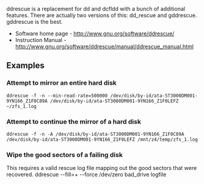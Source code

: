 ddrescue is a replacement for dd and dcfldd with a bunch of additional features.  There are actually two versions of this: dd_rescue and gddrescue.  gddrescue is the best.

- Software home page - http://www.gnu.org/software/ddrescue/
- Instruction Manual - http://www.gnu.org/software/ddrescue/manual/ddrescue_manual.html

## Examples

### Attempt to mirror an entire hard disk
    ddrescue -f -n --min-read-rate=500000 /dev/disk/by-id/ata-ST3000DM001-9YN166_Z1F0C89A /dev/disk/by-id/ata-ST3000DM001-9YN166_Z1F0LEFZ ~/zfs_1.log

### Attempt to continue the mirror of a hard disk
    ddrescue -f -n -A /dev/disk/by-id/ata-ST3000DM001-9YN166_Z1F0C89A /dev/disk/by-id/ata-ST3000DM001-9YN166_Z1F0LEFZ /mnt/z4/temp/zfs_1.log

### Wipe the good sectors of a failing disk
This requires a valid rescue log file mapping out the good sectors that were recovered.
    ddrescue --fill=+ --force /dev/zero bad_drive logfile
